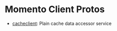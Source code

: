 # Momento Client Protos

* [cacheclient](proto/cacheclient.proto): Plain cache data accessor service

